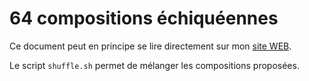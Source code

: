 # 64 compositions échiquéennes

Ce document peut en principe se lire directement sur mon
[site WEB](https://ombreve.github.io).

Le script `shuffle.sh` permet de mélanger les compositions
proposées.

